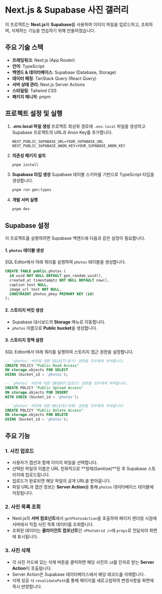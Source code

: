 # Next.js & Supabase 사진 갤러리

이 프로젝트는 **Next.js**와 **Supabase**를 사용하여 이미지 파일을 업로드하고, 조회하며, 삭제하는 기능을 연습하기 위해 만들어졌습니다.

## 주요 기술 스택

- **프레임워크**: Next.js (App Router)
- **언어**: TypeScript
- **백엔드 & 데이터베이스**: Supabase (Database, Storage)
- **데이터 페칭**: TanStack Query (React Query)
- **서버 상태 관리**: Next.js Server Actions
- **스타일링**: Tailwind CSS
- **패키지 매니저**: pnpm

## 프로젝트 설정 및 실행

1.  **.env.local 파일 생성**
    프로젝트 최상위 경로에 `.env.local` 파일을 생성하고 Supabase 프로젝트의 URL과 Anon Key를 추가합니다.

    ```env
    NEXT_PUBLIC_SUPABASE_URL=YOUR_SUPABASE_URL
    NEXT_PUBLIC_SUPABASE_ANON_KEY=YOUR_SUPABASE_ANON_KEY
    ```

2.  **의존성 패키지 설치**

    ```bash
    pnpm install
    ```

3.  **Supabase 타입 생성**
    Supabase 테이블 스키마를 기반으로 TypeScript 타입을 생성합니다.

    ```bash
    pnpm run gen:types
    ```

4.  **개발 서버 실행**

    ```bash
    pnpm dev
    ```

## Supabase 설정

이 프로젝트를 실행하려면 Supabase 백엔드에 다음과 같은 설정이 필요합니다.

#### 1\. `photos` 테이블 생성

SQL Editor에서 아래 쿼리를 실행하여 `photos` 테이블을 생성합니다.

```sql
CREATE TABLE public.photos (
  id uuid NOT NULL DEFAULT gen_random_uuid(),
  created_at timestamptz NOT NULL DEFAULT now(),
  caption text NULL,
  image_url text NOT NULL,
  CONSTRAINT photos_pkey PRIMARY KEY (id)
);
```

#### 2\. 스토리지 버킷 생성

- Supabase 대시보드의 **Storage** 메뉴로 이동합니다.
- `photos` 이름으로 **Public bucket**을 생성합니다.

#### 3\. 스토리지 정책 설정

SQL Editor에서 아래 쿼리를 실행하여 스토리지 접근 권한을 설정합니다.

```sql
-- 'photos' 버킷에 대한 SELECT(읽기) 권한을 모두에게 부여합니다.
CREATE POLICY "Public Read Access"
ON storage.objects FOR SELECT
USING (bucket_id = 'photos');

-- 'photos' 버킷에 대한 INSERT(업로드) 권한을 모두에게 부여합니다.
CREATE POLICY "Public Upload Access"
ON storage.objects FOR INSERT
WITH CHECK (bucket_id = 'photos');

-- 'photos' 버킷에 대한 DELETE(삭제) 권한을 모두에게 부여합니다.
CREATE POLICY "Public Delete Access"
ON storage.objects FOR DELETE
USING (bucket_id = 'photos');
```

## 주요 기능

### 1\. 사진 업로드

- 사용자가 캡션과 함께 이미지 파일을 선택합니다.
- 선택된 파일의 이름은 URL 친화적으로 \*\*정제(Sanitize)\*\*된 후 Supabase 스토리지에 업로드됩니다.
- 업로드가 완료되면 해당 파일의 공개 URL을 받아옵니다.
- 파일 URL과 캡션 정보는 **Server Action**을 통해 `photos` 데이터베이스 테이블에 저장됩니다.

### 2\. 사진 목록 조회

- Next.js의 **서버 컴포넌트**에서 `getPhotosAction`을 호출하여 페이지 렌더링 시점에 서버에서 직접 사진 목록 데이터를 조회합니다.
- 조회된 데이터는 **클라이언트 컴포넌트**인 `<PhotoGrid />`에 `props`로 전달되어 화면에 표시됩니다.

### 3\. 사진 삭제

- 각 사진 카드에 있는 삭제 버튼을 클릭하면 해당 사진의 `id`를 인자로 받는 **Server Action**이 호출됩니다.
- Server Action은 Supabase 데이터베이스에서 해당 레코드를 삭제합니다.
- 삭제 성공 시 `revalidatePath`를 통해 페이지를 새로고침하여 변경사항을 화면에 즉시 반영합니다.
